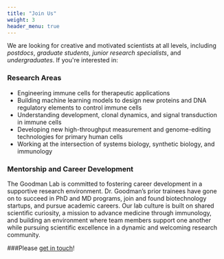 ```yaml
---
title: "Join Us"
weight: 3
header_menu: true
---
```


We are looking for creative and motivated scientists at all levels, including *postdocs*, *graduate students*, *junior research specialists*, and *undergraduates*. If you're interested in:

### Research Areas
* Engineering immune cells for therapeutic applications
* Building machine learning models to design new proteins and DNA regulatory elements to control immune cells
* Understanding development, clonal dynamics, and signal transduction in immune cells
* Developing new high-throughput measurement and genome-editing technologies for primary human cells
* Working at the intersection of systems biology, synthetic biology, and immunology

### Mentorship and Career Development
The Goodman Lab is committed to fostering career development in a supportive research environment. Dr. Goodman’s prior trainees have gone on to succeed in PhD and MD programs, join and found biotechnology startups, and pursue academic careers. Our lab culture is built on shared scientific curiosity, a mission to advance medicine through immunology, and building an environment where team members support one another while pursuing scientific excellence in a dynamic and welcoming research community.

###Please [get in touch](mailto:recruitment@goodman-lab.org)!